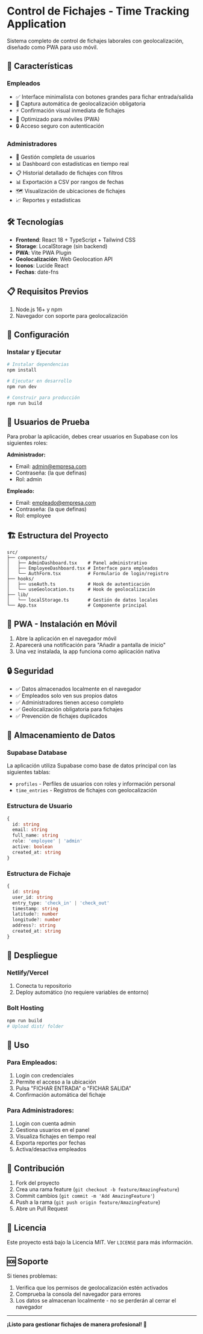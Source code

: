 # Control de Fichajes - Time Tracking Application

Sistema completo de control de fichajes laborales con geolocalización, diseñado como PWA para uso móvil.

## 🚀 Características

### Empleados
- ✅ Interface minimalista con botones grandes para fichar entrada/salida
- 📍 Captura automática de geolocalización obligatoria
- ⚡ Confirmación visual inmediata de fichajes
- 📱 Optimizado para móviles (PWA)
- 🔒 Acceso seguro con autenticación

### Administradores
- 👥 Gestión completa de usuarios
- 📊 Dashboard con estadísticas en tiempo real
- 📋 Historial detallado de fichajes con filtros
- 📊 Exportación a CSV por rangos de fechas
- 🗺️ Visualización de ubicaciones de fichajes
- 📈 Reportes y estadísticas

## 🛠️ Tecnologías

- **Frontend**: React 18 + TypeScript + Tailwind CSS
- **Storage**: LocalStorage (sin backend)
- **PWA**: Vite PWA Plugin
- **Geolocalización**: Web Geolocation API
- **Iconos**: Lucide React
- **Fechas**: date-fns

## 📋 Requisitos Previos

1. Node.js 16+ y npm
2. Navegador con soporte para geolocalización

## 🔧 Configuración

### Instalar y Ejecutar

```bash
# Instalar dependencias
npm install

# Ejecutar en desarrollo
npm run dev

# Construir para producción
npm run build
```

## 👤 Usuarios de Prueba

Para probar la aplicación, debes crear usuarios en Supabase con los siguientes roles:

**Administrador:**
- Email: admin@empresa.com
- Contraseña: (la que definas)
- Rol: admin

**Empleado:**
- Email: empleado@empresa.com
- Contraseña: (la que definas)
- Rol: employee

## 🏗️ Estructura del Proyecto

```
src/
├── components/
│   ├── AdminDashboard.tsx    # Panel administrativo
│   ├── EmployeeDashboard.tsx # Interface para empleados
│   └── AuthForm.tsx          # Formulario de login/registro
├── hooks/
│   ├── useAuth.ts            # Hook de autenticación
│   └── useGeolocation.ts     # Hook de geolocalización
├── lib/
│   └── localStorage.ts       # Gestión de datos locales
└── App.tsx                   # Componente principal
```

## 📱 PWA - Instalación en Móvil

1. Abre la aplicación en el navegador móvil
2. Aparecerá una notificación para "Añadir a pantalla de inicio"
3. Una vez instalada, la app funciona como aplicación nativa

## 🔒 Seguridad

- ✅ Datos almacenados localmente en el navegador
- ✅ Empleados solo ven sus propios datos
- ✅ Administradores tienen acceso completo
- ✅ Geolocalización obligatoria para fichajes
- ✅ Prevención de fichajes duplicados

## 💾 Almacenamiento de Datos

### Supabase Database
La aplicación utiliza Supabase como base de datos principal con las siguientes tablas:
- `profiles` - Perfiles de usuarios con roles y información personal
- `time_entries` - Registros de fichajes con geolocalización

### Estructura de Usuario
```typescript
{
  id: string
  email: string
  full_name: string
  role: 'employee' | 'admin'
  active: boolean
  created_at: string
}
```

### Estructura de Fichaje
```typescript
{
  id: string
  user_id: string
  entry_type: 'check_in' | 'check_out'
  timestamp: string
  latitude?: number
  longitude?: number
  address?: string
  created_at: string
}
```

## 🚀 Despliegue

### Netlify/Vercel
1. Conecta tu repositorio
2. Deploy automático (no requiere variables de entorno)

### Bolt Hosting
```bash
npm run build
# Upload dist/ folder
```

## 📝 Uso

### Para Empleados:
1. Login con credenciales
2. Permite el acceso a la ubicación
3. Pulsa "FICHAR ENTRADA" o "FICHAR SALIDA"
4. Confirmación automática del fichaje

### Para Administradores:
1. Login con cuenta admin
2. Gestiona usuarios en el panel
3. Visualiza fichajes en tiempo real
4. Exporta reportes por fechas
5. Activa/desactiva empleados

## 🤝 Contribución

1. Fork del proyecto
2. Crea una rama feature (`git checkout -b feature/AmazingFeature`)
3. Commit cambios (`git commit -m 'Add AmazingFeature'`)
4. Push a la rama (`git push origin feature/AmazingFeature`)
5. Abre un Pull Request

## 📄 Licencia

Este proyecto está bajo la Licencia MIT. Ver `LICENSE` para más información.

## 🆘 Soporte

Si tienes problemas:
1. Verifica que los permisos de geolocalización estén activados
2. Comprueba la consola del navegador para errores
3. Los datos se almacenan localmente - no se perderán al cerrar el navegador

---

**¡Listo para gestionar fichajes de manera profesional! 🎉**